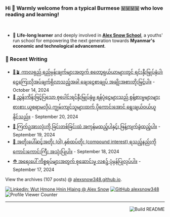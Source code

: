 ### Hi 👋 Warmly welcome from a typical Burmese 🇲🇲🇲🇲 who love reading and learning! 
<br>

- 🔭 **Life-long learner** and deeply involved in [**Alex Snow School**](https://www.alexsnowschool.org/), a youths' run school for empowering the next generation towards **Myanmar's economic and technological advancement**. 


### 📝 Recent Writing

<!-- writing starts -->
* [💪🪴 ကာလရှည် ရည်မှန်းချက်များအတွက် စတော့ရှယ်ယာများတွင် ရင်းနှီးမြှုပ်နှံပါ၊ ငွေကြေးလိုအပ်ချက်ရှိလာသည့်အခါ ချေးငွေစာချုပ် အချိုးအစားတိုးမြှင့်ပါ။](https://alexsnow348.github.io/2024/10/14/journeytofinancialfreedom/) - October 14, 2024
* [🧳 ညွှန်းကိန်းဖြင့်ပြသော  စုပေါင်းရင်နှီးမြှုပ်နှံမှု ရန်ပုံငွေများသည် စွန့်စားမှုများများစားစား ယူစရာမလိုပဲ ကျွမ်းကျင်သူများထက် ပိုကောင်းအောင် ရွေးချယ်ဝယ်ယူနိုင်သည်။](https://alexsnow348.github.io/2024/09/20/journeytofinancialfreedom/) - September 20, 2024
* [🐣 ကြက်ဥအားလုံးကို ခြင်းတစ်ခြင်းထဲ အကုန်မထည့်ပါနှင့်၊ ဖြန့်ကျက်ခွဲထည့်ပါ။](https://alexsnow348.github.io/2024/09/19/journeytofinancialfreedom/) - September 19, 2024
* [🏦 အတိုးပေါ်ဆင့်အတိုး (ဝါ) နှစ်ထပ်တိုး  (compound interest)  ရသည့်နည်းကို ကောင်းကောင်းကြီး အသုံးပြုပါ။](https://alexsnow348.github.io/2024/09/18/journeytofinancialfreedom/) - September 18, 2024
* [⛑️ အရေးပေါ် ကိစ္စရပ်များအတွက် စုဆောင်းမှု လစဥ် ပုံမှန်ပြုလုပ်ပါ။](https://alexsnow348.github.io/2024/09/17/journeytofinancialfreedom/) - September 17, 2024
<!-- writing ends -->

View the archives (<!-- writing_count starts -->107<!-- writing_count ends --> posts) @ [alexsnow348.github.io](https://alexsnow348.github.io/blog/).


[![Linkedin: Wut Hmone Hnin Hlaing @ Alex Snow](https://img.shields.io/badge/-AlexSnow-blue?style=flat-square&logo=Linkedin&logoColor=white&link=https://www.linkedin.com/in/wuthmonehninhlaing/)](https://www.linkedin.com/in/wuthmonehninhlaing/)
[![GitHub alexsnow348](https://img.shields.io/github/followers/alexsnow348?label=follow&style=social)](https://cdn.jsdelivr.net/npm/simple-icons@v3/icons/github.svg)
![Profile Viewer Counter](https://komarev.com/ghpvc/?username=alexsnow348&color=brightgreen)

---
<a href="https://github.com/alexsnow348/alexsnow348/actions"><img src="https://github.com/alexsnow348/alexsnow348/workflows/Build_README/badge.svg" align="right" alt="Build README"></a>
